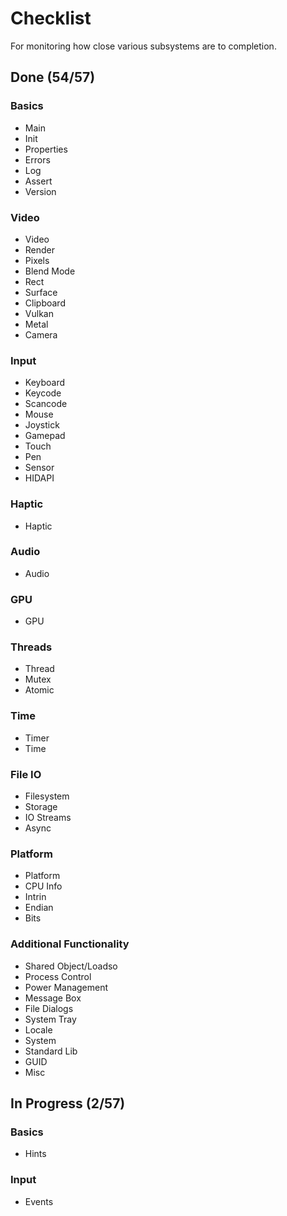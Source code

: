 # Checklist
For monitoring how close various subsystems are to completion.

## Done (54/57)

### Basics
* Main
* Init
* Properties
* Errors
* Log
* Assert
* Version

### Video
* Video
* Render
* Pixels
* Blend Mode
* Rect
* Surface
* Clipboard
* Vulkan
* Metal
* Camera

### Input
* Keyboard
* Keycode
* Scancode
* Mouse
* Joystick
* Gamepad
* Touch
* Pen
* Sensor
* HIDAPI

### Haptic
* Haptic

### Audio
* Audio

### GPU
* GPU

### Threads
* Thread
* Mutex
* Atomic

### Time
* Timer
* Time

### File IO
* Filesystem
* Storage
* IO Streams
* Async

### Platform
* Platform
* CPU Info
* Intrin
* Endian
* Bits

### Additional Functionality
* Shared Object/Loadso
* Process Control
* Power Management
* Message Box
* File Dialogs
* System Tray
* Locale
* System
* Standard Lib
* GUID
* Misc

## In Progress (2/57)

### Basics
* Hints

### Input
* Events
